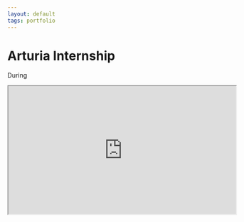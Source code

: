 ```yaml
---
layout: default
tags: portfolio
---
```

# Arturia Internship

During

<iframe width="512" height="288"
src="https://www.youtube.com/embed/99LynWQqk5w">
</iframe>
